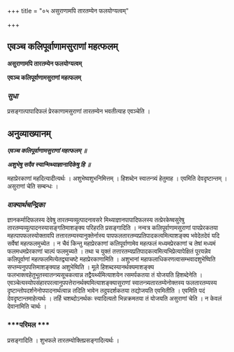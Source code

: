 +++
title = "०५ असुराणामपि तारतम्येन फलयोग्यत्वम्"

+++


## एवञ्च कलिपूर्वाणामसुराणां महत्फलम्

**असुराणामपि तारतम्येन फलयोग्यत्वम्**

**एवञ्च कलिपूर्वाणामसुराणां महत्फलम्**

### ***सुधा***

प्रसङ्गात्पापादिफलं प्रेरकाणामसुराणां तारतम्येन भवतीत्याह एवञ्चेति ।

## **अनुव्याख्यानम्**

***एवञ्च कलिपूर्वाणामसुराणां महत्फलम् ॥***

***अशुभेषु सदैव स्यान्मिथ्याज्ञानादिकेषु हि ॥***

महाप्रेरकाणां महदित्यादीत्यर्थः । अशुभेष्वशुभनिमित्तम् । हिशब्देन स्वातन्त्र्यं हेतुमाह । एवमिति देवदृष्टान्तम् । असुराणां चेति सम्बन्धः ।

### ***वाक्यार्थचन्द्रिका***

ज्ञानकर्मादिफलस्य देवेषु तारतम्यव्युत्पादनावसरे मिथ्याज्ञानपापादिफलस्य तत्प्रेरकेष्वसुरेषु तारतम्यव्युत्पादनस्यासङ्गतिमाशङ्क्य परिहरति प्रसङ्गादिति । नन्वत्र कलिपूर्वाणामसुराणां पापप्रेरकतया महत्पापफलस्योक्तावपि तत्तारतम्यस्यानुक्तेर्नास्य पापफलतारतम्यप्रतिपादकत्वमित्याशङ्क्य भवेदेतदेवं यदि सर्वेषां महत्फलमुच्येत । न चैवं किन्तु महाप्रेरकाणां कलिपूर्वाणामेव महत्फलं मध्यमप्रेरकाणां च तेषां मध्यमं फलमधमप्रेरकाणां चाल्पं फलमुच्यते । तथा च युक्तं तत्तारतम्यप्रतिपादकत्वमित्यभिप्रेत्यापेक्षितं पूरयन्नेव कलिपूर्वाणां महत्फलमित्येतद्व्याचष्टे महाप्रेरकाणामिति । अशुभानां महाफलाधिकरणत्वासम्भवादशुभेष्विति सप्तम्यनुपपत्तिमाशङ्क्याह अशुभेष्विति । मूले हिशब्दस्यानर्थक्यमाशङ्क्य फलभाक्त्वहेतुभूतस्वातन्त्र्यसूचकत्वान्न तद्वैयर्थ्यमित्याशयेन त्समर्पकतया तं योजयति हिशब्देनेति । एवञ्चेत्यस्योपसंहारपरत्वानुपपत्तेरानर्थक्यमित्याशङ्क्यासुराणां स्वातन्त्र्यतारतम्येनोक्तस्य फलतारतम्यस्य दृष्टान्तोपदर्शनेनोपपादनार्थत्वान्न तदिति भावेन तदुपदर्शकतया तद्योजयति एवमितीति । एवमिति पदं देवदृष्टान्तमाहेत्यर्थः । तर्हि चशब्दोऽनर्थकः स्यादित्यतो भिन्नक्रमतया तं योजयति असुराणां चेति । न केवलं देवानामिति चार्थः ।

### ***परिमल ***

प्रसङ्गादिति । शुभफले तारतम्योक्तिप्रसङ्गादित्यर्थः ।

